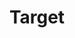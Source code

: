 ---
title: "Target"
url: /colorado-springs/target-east-cheyenne-mountain-boulevard/
shop: Warenhaus
---